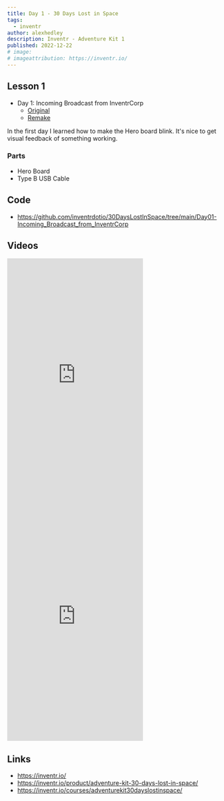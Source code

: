 ```yaml
---
title: Day 1 - 30 Days Lost in Space
tags:
  - inventr
author: alexhedley
description: Inventr - Adventure Kit 1
published: 2022-12-22
# image:
# imageattribution: https://inventr.io/
---
```


<!-- # Day 1 - 30 Days Lost in Space - Inventr -->

<?# Markdown ?>
<?!^ "./../includes/posts/inventr-ak1.md" /?>
<?#/ Markdown ?>

## Lesson 1

- Day 1: Incoming Broadcast from InventrCorp
  - [Original](https://inventr.io/lessons/day-1/)
  - [Remake](https://inventr.io/lessons/day-1-2/)

In the first day I learned how to make the Hero board blink. It's nice to get visual feedback of something working.

### Parts

- Hero Board
- Type B USB Cable

## Code

- https://github.com/inventrdotio/30DaysLostInSpace/tree/main/Day01-Incoming_Broadcast_from_InventrCorp

## Videos

<iframe width="315" height="560" src="https://www.youtube.com/embed/bPqxmGkSJIo" title="30 Days Lost in Space - Day 1" frameborder="0" allow="accelerometer; autoplay; clipboard-write; encrypted-media; gyroscope; picture-in-picture; web-share" allowfullscreen></iframe>
<iframe width="315" height="560" src="https://www.youtube.com/embed/UxJgC8q4i3k" title="30 Days Lost in Space - Day 1" frameborder="0" allow="accelerometer; autoplay; clipboard-write; encrypted-media; gyroscope; picture-in-picture; web-share" allowfullscreen></iframe>

## Links

- https://inventr.io/
- https://inventr.io/product/adventure-kit-30-days-lost-in-space/
- https://inventr.io/courses/adventurekit30dayslostinspace/
